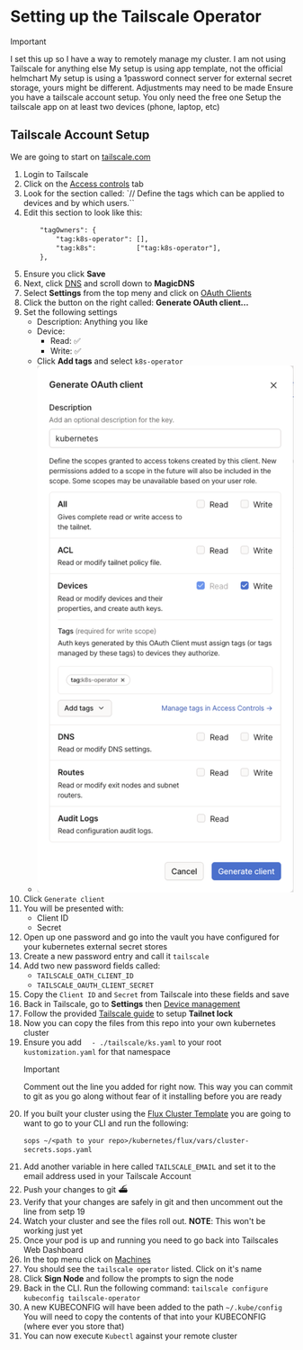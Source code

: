 # Setting up the Tailscale Operator

> [!IMPORTANT]
> I set this up so I have a way to remotely manage my cluster. I am not using Tailscale for anything else
> My setup is using app template, not the official helmchart
> My setup is using a 1password connect server for external secret storage, yours might be different. Adjustments may need to be made
> Ensure you have a tailscale account setup. You only need the free one
> Setup the tailscale app on at least two devices (phone, laptop, etc)

## Tailscale Account Setup

We are going to start on [tailscale.com](https://login.tailscale.com/)

1. Login to Tailscale
2. Click on the [Access controls](https://login.tailscale.com/admin/acls/file) tab
3. Look for the section called: `// Define the tags which can be applied to devices and by which users.``
4. Edit this section to look like this:
    ```
        "tagOwners": {
            "tag:k8s-operator": [],
            "tag:k8s":          ["tag:k8s-operator"],
        },
    ```
5. Ensure you click **Save**
6. Next, click [DNS](https://login.tailscale.com/admin/dns) and scroll down to **MagicDNS** 
7. Select **Settings** from the top meny and click on [OAuth Clients](https://login.tailscale.com/admin/settings/oauth)
8. Click the button on the right called: **Generate OAuth client...**
9. Set the following settings
    - Description: Anything you like
    - Device:
        - Read: :white_check_mark:
        - Write: :white_check_mark:
    - Click **Add tags** and select `k8s-operator`
    - <img src="https://raw.githubusercontent.com/gavinmcfall/home-ops/main/docs/src/assets/Tailscale_01.png"/>
10. Click `Generate client`
11. You will be presented with:
    - Client ID
    - Secret
12. Open up one password and go into the vault you have configured for your kubernetes external secret stores
13. Create a new password entry and call it `tailscale`
14. Add two new password fields called:
    - `TAILSCALE_OATH_CLIENT_ID`
    - `TAILSCALE_OAUTH_CLIENT_SECRET`
15. Copy the `Client ID` and `Secret` from Tailscale into these fields and save
16. Back in Tailscale, go to **Settings** then [Device management](https://login.tailscale.com/admin/settings/device-management)
17. Follow the provided [Tailscale guide](https://tailscale.com/kb/1226/tailnet-lock) to setup **Tailnet lock**
18. Now you can copy the files from this repo into your own kubernetes cluster
19. Ensure you add `  - ./tailscale/ks.yaml` to your root `kustomization.yaml` for that namespace
    > [!IMPORTANT]
    > Comment out the line you added for right now. This way you can commit to git as you go along without fear of it installing before you are ready
20. If you built your cluster using the [Flux Cluster Template](https://github.com/onedr0p/flux-cluster-template) you are going to want to go to your CLI and run the following:
    ```
    sops ~/<path to your repo>/kubernetes/flux/vars/cluster-secrets.sops.yaml
    ```
21. Add another variable in here called `TAILSCALE_EMAIL` and set it to the email address used in your Tailscale Account
22. Push your changes to git :ferry:
23. Verify that your changes are safely in git and then uncomment out the line from setp 19
24. Watch your cluster and see the files roll out. **NOTE**: This won't be working just yet
25. Once your pod is up and running you need to go back into Tailscales Web Dashboard
26. In the top menu click on [Machines](https://login.tailscale.com/admin/machines)
27. You should see the `tailscale operator` listed. Click on it's name
28. Click **Sign Node** and follow the prompts to sign the node
29. Back in the CLI. Run the following command: `tailscale configure kubeconfig tailscale-operator`
30. A new KUBECONFIG will have been added to the path `~/.kube/config` You will need to copy the contents of that into your KUBECONFIG (where ever you store that)
31. You can now execute `Kubectl` against your remote cluster


